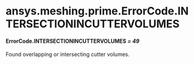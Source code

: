 <a id="ansys-meshing-prime-errorcode-intersectionincuttervolumes"></a>

# ansys.meshing.prime.ErrorCode.INTERSECTIONINCUTTERVOLUMES

<a id="ansys.meshing.prime.ErrorCode.INTERSECTIONINCUTTERVOLUMES"></a>

#### ErrorCode.INTERSECTIONINCUTTERVOLUMES *= 49*

Found overlapping or intersecting cutter volumes.

<!-- !! processed by numpydoc !! -->
